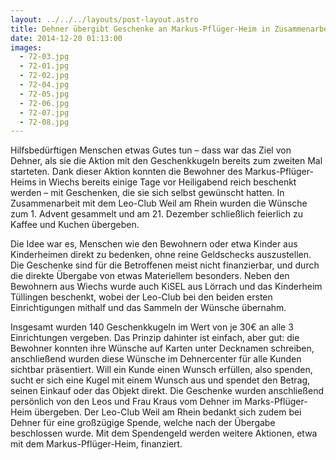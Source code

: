 ```yaml
---
layout: ../../../layouts/post-layout.astro
title: Dehner übergibt Geschenke an Markus-Pflüger-Heim in Zusammenarbeit mit Leo-Club
date: 2014-12-20 01:13:00
images:
  - 72-03.jpg
  - 72-01.jpg
  - 72-02.jpg
  - 72-04.jpg
  - 72-05.jpg
  - 72-06.jpg
  - 72-07.jpg
  - 72-08.jpg
---
```


Hilfsbedürftigen Menschen etwas Gutes tun – dass war das Ziel von Dehner, als sie die Aktion mit den Geschenkkugeln bereits zum zweiten Mal starteten. Dank dieser Aktion konnten die Bewohner des Markus-Pflüger-Heims in Wiechs bereits einige Tage vor Heiligabend reich beschenkt werden – mit Geschenken, die sie sich selbst gewünscht hatten. In Zusammenarbeit mit dem Leo-Club Weil am Rhein wurden die Wünsche zum 1. Advent gesammelt und am 21. Dezember schließlich feierlich zu Kaffee und Kuchen übergeben.

Die Idee war es, Menschen wie den Bewohnern oder etwa Kinder aus Kinderheimen direkt zu bedenken, ohne reine Geldschecks auszustellen. Die Geschenke sind für die Betroffenen meist nicht finanzierbar, und durch die direkte Übergabe von etwas Materiellem besonders. Neben den Bewohnern aus Wiechs wurde auch KiSEL aus Lörrach und das Kinderheim Tüllingen beschenkt, wobei der Leo-Club bei den beiden ersten Einrichtigungen mithalf und das Sammeln der Wünsche übernahm.

Insgesamt wurden 140 Geschenkkugeln im Wert von je 30€ an alle 3 Einrichtungen vergeben. Das Prinzip dahinter ist einfach, aber gut: die Bewohner konnten ihre Wünsche auf Karten unter Decknamen schreiben, anschließend wurden diese Wünsche im Dehnercenter für alle Kunden sichtbar präsentiert. Will ein Kunde einen Wunsch erfüllen, also spenden, sucht er sich eine Kugel mit einem Wunsch aus und spendet den Betrag, seinen Einkauf oder das Objekt direkt. Die Geschenke wurden anschließend persönlich von den Leos und Frau Kraus vom Dehner im Marks-Pflüger-Heim übergeben.
Der Leo-Club Weil am Rhein bedankt sich zudem bei Dehner für eine großzügige Spende, welche nach der Übergabe beschlossen wurde. Mit dem Spendengeld werden weitere Aktionen, etwa mit dem Markus-Pflüger-Heim, finanziert.
